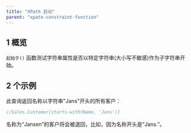 ```yaml
---
title: "XPath 启动"
parent: "xpate-constraint-function"
---
```


## 1 概览

`起始于()` 函数测试字符串属性是否以特定字符串(大小写不敏感)作为子字符串开始。

## 2 个示例

此查询返回名称以字符串"Jans"开头的所有客户：

```java
//Sales.Customer[starts-with(Name, 'Jans')]
```

名称为“Jansen”的客户将会被退回，比如，因为名称开头是“Jans.”。
